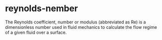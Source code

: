# reynolds-nember
The Reynolds coefficient, number or modulus (abbreviated as Re) is a  dimensionless number used in fluid mechanics to calculate the flow regime  of a given fluid over a surface.
